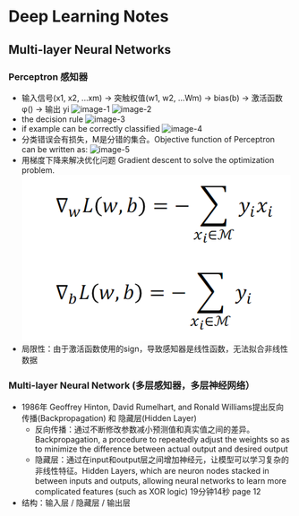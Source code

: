 # Deep Learning Notes
## Multi-layer Neural Networks
### Perceptron 感知器
- 输入信号(x1, x2, ...xm) -> 突触权值(w1, w2, ...Wm) -> bias(b) -> 激活函数φ() -> 输出 yi ![image-1](https://github.com/grantzyr/help_functions/blob/main/DeepLearning/images/image-1.jpg) ![image-2](https://github.com/grantzyr/help_functions/blob/main/DeepLearning/images/image-2.jpg)
- the decision rule ![image-3](https://github.com/grantzyr/help_functions/blob/main/DeepLearning/images/image-3.jpg)
- if example can be correctly classified ![image-4](https://github.com/grantzyr/help_functions/blob/main/DeepLearning/images/image-4.jpg)
- 分类错误会有损失，M是分错的集合。Objective function of Perceptron can be written as: ![image-5](https://github.com/grantzyr/help_functions/blob/main/DeepLearning/images/image-5.jpg)
- 用梯度下降来解决优化问题 Gradient descent to solve the optimization problem. ![image-6](./images/image-6.jpg)
- 局限性：由于激活函数使用的sign，导致感知器是线性函数，无法拟合非线性数据

### Multi-layer Neural Network (多层感知器，多层神经网络）
- 1986年 Geoffrey Hinton, David Rumelhart, and Ronald Williams提出反向传播(Backpropagation) 和 隐藏层(Hidden Layer)
  - 反向传播：通过不断修改参数减小预测值和真实值之间的差异。Backpropagation, a procedure to repeatedly adjust the  weights so as to minimize the difference between actual output and desired output
  - 隐藏层：通过在input和output层之间增加神经元，让模型可以学习复杂的非线性特征。Hidden Layers, which are neuron nodes stacked in between inputs and outputs, allowing neural networks to learn more complicated features (such as XOR logic) 19分钟14秒 page 12
- 结构：输入层 / 隐藏层 / 输出层


